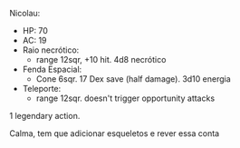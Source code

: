 
Nicolau:
- HP: 70
- AC: 19
- Raio necrótico:
	- range 12sqr, +10 hit. 4d8 necrótico
- Fenda Espacial:
	-  Cone 6sqr. 17 Dex save (half damage). 3d10 energia
- Teleporte:
	- range 12sqr. doesn't trigger opportunity attacks

1 legendary action.

Calma, tem que adicionar esqueletos e rever essa conta